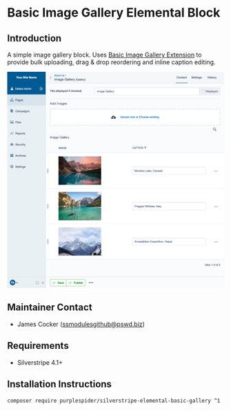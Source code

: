 # Basic Image Gallery Elemental Block

## Introduction

A simple image gallery block. Uses [Basic Image Gallery Extension](https://github.com/purplespider/silverstripe-basic-gallery-extension) to provide bulk uploading, drag & drop reordering and inline caption editing.

![Screenshot](screenshot.png)

## Maintainer Contact ##
 * James Cocker (ssmodulesgithub@pswd.biz)
 
## Requirements
 * Silverstripe 4.1+
 
## Installation Instructions
````
composer require purplespider/silverstripe-elemental-basic-gallery ^1
````